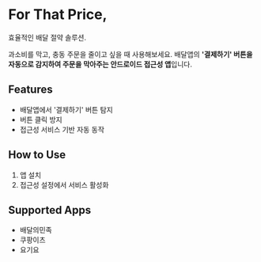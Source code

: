 # For That Price,

효율적인 배달 절약 솔루션.

과소비를 막고, 충동 주문을 줄이고 싶을 때 사용해보세요.
배달앱의 **'결제하기' 버튼을 자동으로 감지하여 주문을 막아주는 안드로이드 접근성 앱**입니다.  

## Features
- 배달앱에서 '결제하기' 버튼 탐지
- 버튼 클릭 방지
- 접근성 서비스 기반 자동 동작

## How to Use
1. 앱 설치
2. 접근성 설정에서 서비스 활성화

## Supported Apps
- 배달의민족
- 쿠팡이츠
- 요기요
 